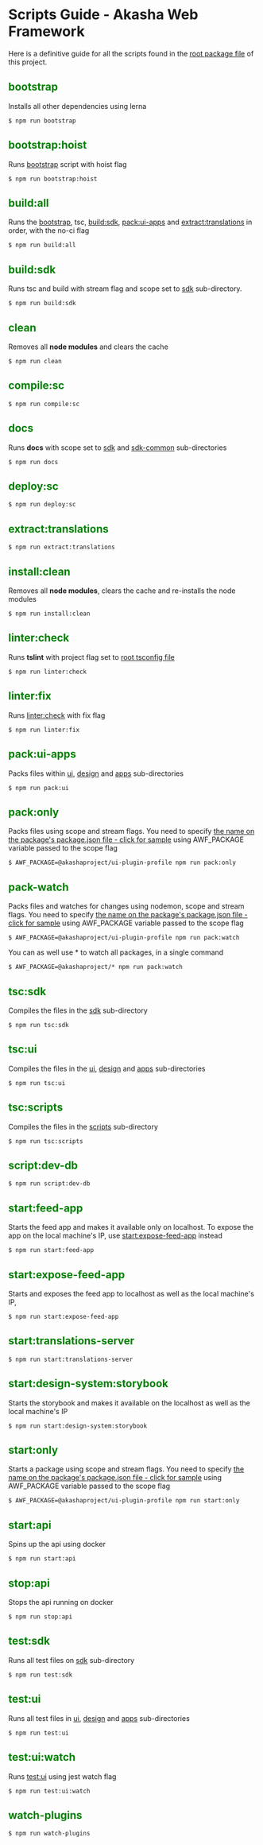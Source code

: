 # Scripts Guide -  Akasha Web Framework

Here is a definitive guide for all the scripts found in the [root package file](./package.json) of this project.

## <span style="color:green">bootstrap</span>
Installs all other dependencies using lerna

``` shell script
$ npm run bootstrap
```

## <span style="color:green">bootstrap:hoist</span>
Runs [bootstrap](#bootstrap) script with hoist flag

``` shell script
$ npm run bootstrap:hoist
```

## <span style="color:green">build:all</span>
Runs the [bootstrap](#bootstrap), tsc, [build:sdk](#build:sdk), [pack:ui-apps](#pack:ui-apps) and [extract:translations](#extract:translations) in order, with the no-ci flag

``` shell script
$ npm run build:all
```

## <span style="color:green">build:sdk</span>
Runs tsc and build with stream flag and scope set to [sdk](./sdk-packages) sub-directory.

``` shell script
$ npm run build:sdk
```

## <span style="color:green">clean</span>
Removes all **node modules** and clears the cache

``` shell script
$ npm run clean
```

## <span style="color:green">compile:sc</span>

``` shell script
$ npm run compile:sc
```

## <span style="color:green">docs</span>
Runs **docs** with scope set to [sdk](./sdk-packages) and [sdk-common](./sdk-packages/common) sub-directories

``` shell script
$ npm run docs
```

## <span style="color:green">deploy:sc</span>

``` shell script
$ npm run deploy:sc
```

## <span style="color:green">extract:translations</span>

``` shell script
$ npm run extract:translations
```

## <span style="color:green">install:clean</span>
Removes all **node modules**, clears the cache and re-installs the node modules

``` shell script
$ npm run install:clean
```

## <span style="color:green">linter:check</span>
Runs **tslint** with project flag set to [root tsconfig file](./tsconfig.json)

``` shell script
$ npm run linter:check
```

## <span style="color:green">linter:fix</span>
Runs [linter:check](#linter:check) with fix flag

``` shell script
$ npm run linter:fix
```

## <span style="color:green">pack:ui-apps</span>
Packs files within [ui](./ui), [design](./ui/design) and [apps](./apps) sub-directories

``` shell script
$ npm run pack:ui
```

## <span style="color:green">pack:only</span>
Packs files using scope and stream flags. You need to specify [the name on the package's package.json file - click for sample](./ui/plugins/profile/package.json)  using AWF_PACKAGE variable passed to the scope flag

``` shell script
$ AWF_PACKAGE=@akashaproject/ui-plugin-profile npm run pack:only
```

## <span style="color:green">pack-watch</span>
Packs files and watches for changes using nodemon, scope and stream flags. You need to specify [the name on the package's package.json file - click for sample](./ui/plugins/profile/package.json)  using AWF_PACKAGE variable passed to the scope flag

``` shell script
$ AWF_PACKAGE=@akashaproject/ui-plugin-profile npm run pack:watch
```

You can as well use * to watch all packages, in a single command

``` shell script
$ AWF_PACKAGE=@akashaproject/* npm run pack:watch
```

## <span style="color:green">tsc:sdk</span>
Compiles the files in the [sdk](./sdk-packages) sub-directory

``` shell script
$ npm run tsc:sdk
```

## <span style="color:green">tsc:ui</span>
Compiles the files in the [ui](./ui), [design](./ui/design) and [apps](./apps) sub-directories

``` shell script
$ npm run tsc:ui
```

## <span style="color:green">tsc:scripts</span>
Compiles the files in the [scripts](./scripts) sub-directory

``` shell script
$ npm run tsc:scripts
```

## <span style="color:green">script:dev-db</span>

``` shell script
$ npm run script:dev-db
```

## <span style="color:green">start:feed-app</span>
Starts the feed app and makes it available only on localhost. To expose the app on the local machine's IP, use [start:expose-feed-app](#start:expose-feed-app) instead

``` shell script
$ npm run start:feed-app
```

## <span style="color:green">start:expose-feed-app</span>
Starts and exposes the feed app to localhost as well as the local machine's IP,

``` shell script
$ npm run start:expose-feed-app
```

## <span style="color:green">start:translations-server</span>

``` shell script
$ npm run start:translations-server
```

## <span style="color:green">start:design-system:storybook</span>
Starts the storybook and makes it available on the localhost as well as the local machine's IP

``` shell script
$ npm run start:design-system:storybook
```

## <span style="color:green">start:only</span>
Starts a package using scope and stream flags. You need to specify [the name on the package's package.json file - click for sample](./ui/plugins/profile/package.json)  using AWF_PACKAGE variable passed to the scope flag

``` shell script
$ AWF_PACKAGE=@akashaproject/ui-plugin-profile npm run start:only
```

## <span style="color:green">start:api</span>
Spins up the api using docker

``` shell script
$ npm run start:api
```

## <span style="color:green">stop:api</span>
Stops the api running on docker

``` shell script
$ npm run stop:api
```

## <span style="color:green">test:sdk</span>
Runs all test files on [sdk](./sdk-packages) sub-directory

``` shell script
$ npm run test:sdk
```

## <span style="color:green">test:ui</span>
Runs all test files in [ui](./ui), [design](./ui/design) and [apps](./apps) sub-directories

``` shell script
$ npm run test:ui
```

## <span style="color:green">test:ui:watch</span>
Runs [test:ui](#test:ui) using jest watch flag 

``` shell script
$ npm run test:ui:watch
```

## <span style="color:green">watch-plugins</span>

``` shell script
$ npm run watch-plugins
```